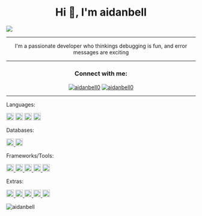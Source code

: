 <h1 align="center">Hi 👋, I'm aidanbell</h1>
<img src="https://media.licdn.com/dms/image/D5616AQEYVNNaxY3VIg/profile-displaybackgroundimage-shrink_350_1400/0/1672776245200?e=1689206400&v=beta&t=15msgyMJie5KF2YFEKnkmAwoj6xh6IRmu89M32fokvQ">
<hr>


<p align="center">I'm a passionate developer who thinkings debugging is fun, and error messages are exciting</p>
<hr>
<h3 align="center">Connect with me:</h3>
<p align="center">
<a href="https://linkedin.com/in/aidanbell0" target="blank">
<img align="center" src="https://img.shields.io/badge/LinkedIn-0077B5?style=for-the-badge&logo=linkedin&logoColor=white" alt="aidanbell0"/></a>
<a href="https://www.aidanb.io/" target="blank">
<img align="center" src="https://img.shields.io/badge/website-000000?style=for-the-badge&logo=About.me&logoColor=white" alt="aidanbell0"/></a>
</p>
<hr>
Languages:
<p align="left">
<a href="https://developer.mozilla.org/en-US/docs/Web/JavaScript" target="_blank" rel="noreferrer">
<img src="https://img.shields.io/badge/JavaScript-323330?style=for-the-badge&logo=javascript&logoColor=F7DF1E" alt="javascript" height="20"></a>
<a href="https://www.typescriptlang.org/" target="_blank" rel="noreferrer"> 
<img src="https://img.shields.io/badge/TypeScript-007ACC?style=for-the-badge&logo=typescript&logoColor=white" alt="typescript" height="20"></a>
<a href="https://www.python.org" target="_blank" rel="noreferrer">
<img src="https://img.shields.io/badge/Python-FFD43B?style=for-the-badge&logo=python&logoColor=blue" alt="python" height="20"></a>
<a href="https://golang.org" target="_blank" rel="noreferrer">
<img src="https://img.shields.io/badge/Go-00ADD8?style=for-the-badge&logo=go&logoColor=white" alt="go"/ height="20"></a>
</p>
Databases:
<p align="left">
<a href="https://www.mongodb.com/" target="_blank" rel="noreferrer">
<img src="https://img.shields.io/badge/MongoDB-4EA94B?style=for-the-badge&logo=mongodb&logoColor=white" alt="mongodb"/ height="20">
</a>
<a href="https://www.postgresql.org" target="_blank" rel="noreferrer">
<img src="https://img.shields.io/badge/PostgreSQL-316192?style=for-the-badge&logo=postgresql&logoColor=white" alt="postgresql"/ height="20">
</a>
</p>
Frameworks/Tools:
<p align="left">
<a href="https://reactjs.org/" target="_blank" rel="noreferrer">
<img src="https://img.shields.io/badge/React-20232A?style=for-the-badge&logo=react&logoColor=61DAFB" alt="react"/ height="20">
</a>
<a href="https://www.djangoproject.com/" target="_blank" rel="noreferrer">
<img src="https://img.shields.io/badge/Django-092E20?style=for-the-badge&logo=django&logoColor=green" alt="django"/ height="20">
</a>
<a href="https://expressjs.com" target="_blank" rel="noreferrer">
<img src="https://img.shields.io/badge/Express.js-000000?style=for-the-badge&logo=express&logoColor=white" alt="express"/ height="20">
</a>
<a href="https://nodejs.org" target="_blank" rel="noreferrer">
<img src="https://img.shields.io/badge/Node.js-339933?style=for-the-badge&logo=nodedotjs&logoColor=white" alt="nodejs"/ height="20">
</a>
<a href="https://deno.com/" target="_blank" rel="noreferrer">
<img src="https://img.shields.io/badge/Deno-white?style=for-the-badge&logo=deno&logoColor=464647" alt="denojs"/ height="20">
</a>
</p>
Extras:
<p align="left"> 
<a href="https://git-scm.com/" target="_blank" rel="noreferrer">
<img src="https://img.shields.io/badge/GIT-E44C30?style=for-the-badge&logo=git&logoColor=white" alt="git"/ height="20">
</a>
<a href="https://fedoraproject.org/" target="_blank" rel="noreferrer">
<img src="https://img.shields.io/badge/Fedora-294172?style=for-the-badge&logo=fedora&logoColor=white" alt="fedora"/ height="20">
</a>
<a href="https://www.debian.org/" target="_blank" rel="noreferrer">
<img src="https://img.shields.io/badge/Debian-A81D33?style=for-the-badge&logo=debian&logoColor=white" alt="debian"/ height="20">
</a>
<a href="https://www.nginx.com" target="_blank" rel="noreferrer">
<img src="https://img.shields.io/badge/Nginx-009639?style=for-the-badge&logo=nginx&logoColor=white" alt="nginx"/ height="20">
</a>
<img src="https://img.shields.io/badge/GNU%20Bash-4EAA25?style=for-the-badge&logo=GNU%20Bash&logoColor=white" alt="nginx"/ height="20">
</p>

<p align="left"> <img src="https://komarev.com/ghpvc/?username=aidanbell&label=Profile%20views&color=0e75b6&style=flat" alt="aidanbell" /> </p>